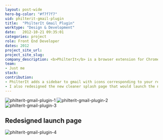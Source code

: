 ```yaml
---
layout: post-wide
hero-bg-color: "#f7f7f7"
uid: philterit-gmail-plugin
title:  "PhilterIt Gmail Plugin"
worktype: "Design & Development"
date:   2012-10-21 09:35:01
categories: project
role: Front End Developer
dates: 2012
project_site_url:
project_site_slug:
company_description: <b>PhilterIt</b> is a browser extension for Chrome that automatically filters email messages into brand and personal visual icons within Gmail.
team:
- Just me
stack:
contribution:
- PhilterIt adds a sidebar to gmail with icons corresponding to your recent emails – all built in Backbone.js, with a little twitter bootstrap and a node.js backend. I completely redesigned and coded the gmail plugin that sat in your gmail sidebar, all visual elements, buttons, drop down boxes, tutorial tips, and message boxes.
- I also redesigned the new cleaner splash page that would launch the new version of the plugin
---
```


<div class="showcase">
<img src="{{ site.baseurl }}/img/philterit-gmail-plugin/1.jpg" alt="philterit-gmail-plugin-1">
<img src="{{ site.baseurl }}/img/philterit-gmail-plugin/2.jpg" alt="philterit-gmail-plugin-2">
<img src="{{ site.baseurl }}/img/philterit-gmail-plugin/3.jpg" alt="philterit-gmail-plugin-3">
<h2>Redesigned launch page</h2>
<img src="{{ site.baseurl }}/img/philterit-gmail-plugin/4.jpg" alt="philterit-gmail-plugin-4">
</div>
